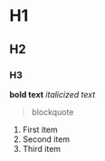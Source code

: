 # H1
## H2
### H3
**bold text**
*italicized text*
> blockquote
1. First item
2. Second item
3. Third item
